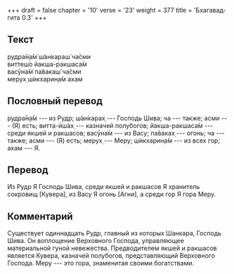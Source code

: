+++
draft = false
chapter = '10'
verse = '23'
weight = 377
title = 'Бхагавад-гита 0.3'
+++
## Текст

рудра̄н̣а̄м̇ ш́ан̇караш́ ча̄сми  
виттеш́о йакша-ракшаса̄м  
васӯна̄м̇ па̄вакаш́ ча̄сми  
мерух̣ ш́икхарин̣а̄м ахам

## Пословный перевод

рудра̄н̣а̄м --- из Рудр; ш́ан̇карах̣ --- Господь Шива; ча --- также; асми ---
(Я) есть; витта-ӣш́ах̣ --- казначей полубогов; йакша-ракшаса̄м --- среди
якшей и ракшасов; васӯна̄м --- из Васу; па̄ваках̣ --- огонь; ча --- также;
асми --- (Я) есть; мерух̣ --- Меру; ш́икхарин̣а̄м --- из всех гор; ахам ---
Я.

## Перевод

Из Рудр Я Господь Шива, среди якшей и ракшасов Я хранитель сокровищ
\[Кувера\], из Васу Я огонь \[Агни\], а среди гор Я гора Меру.

## Комментарий

Существует одиннадцать Рудр, главный из которых Шанкара, Господь Шива.
Он воплощение Верховного Господа, управляющее материальной гуной
невежества. Предводителем якшей и ракшасов является Кувера, казначей
полубогов, представляющий Верховного Господа. Меру --- это гора,
знаменитая своими богатствами.
